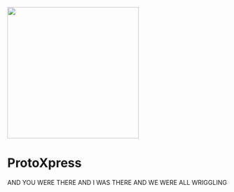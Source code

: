 <p>
  <img width="300" src="./assets/office-proto.jpg">
</p>

# ProtoXpress

AND YOU WERE THERE AND I WAS THERE AND WE WERE ALL WRIGGLING